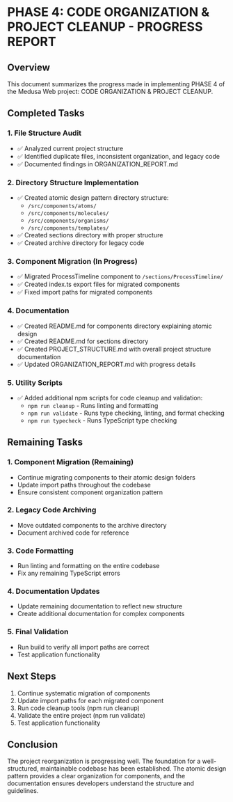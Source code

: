 # PHASE 4: CODE ORGANIZATION & PROJECT CLEANUP - PROGRESS REPORT

## Overview

This document summarizes the progress made in implementing PHASE 4 of the Medusa Web project: CODE ORGANIZATION & PROJECT CLEANUP.

## Completed Tasks

### 1. File Structure Audit
- ✅ Analyzed current project structure
- ✅ Identified duplicate files, inconsistent organization, and legacy code
- ✅ Documented findings in ORGANIZATION_REPORT.md

### 2. Directory Structure Implementation
- ✅ Created atomic design pattern directory structure:
  - `/src/components/atoms/`
  - `/src/components/molecules/`
  - `/src/components/organisms/`
  - `/src/components/templates/`
- ✅ Created sections directory with proper structure
- ✅ Created archive directory for legacy code

### 3. Component Migration (In Progress)
- ✅ Migrated ProcessTimeline component to `/sections/ProcessTimeline/`
- ✅ Created index.ts export files for migrated components
- ✅ Fixed import paths for migrated components

### 4. Documentation
- ✅ Created README.md for components directory explaining atomic design
- ✅ Created README.md for sections directory
- ✅ Created PROJECT_STRUCTURE.md with overall project structure documentation
- ✅ Updated ORGANIZATION_REPORT.md with progress details

### 5. Utility Scripts
- ✅ Added additional npm scripts for code cleanup and validation:
  - `npm run cleanup` - Runs linting and formatting
  - `npm run validate` - Runs type checking, linting, and format checking
  - `npm run typecheck` - Runs TypeScript type checking

## Remaining Tasks

### 1. Component Migration (Remaining)
- Continue migrating components to their atomic design folders
- Update import paths throughout the codebase
- Ensure consistent component organization pattern

### 2. Legacy Code Archiving
- Move outdated components to the archive directory
- Document archived code for reference

### 3. Code Formatting
- Run linting and formatting on the entire codebase
- Fix any remaining TypeScript errors

### 4. Documentation Updates
- Update remaining documentation to reflect new structure
- Create additional documentation for complex components

### 5. Final Validation
- Run build to verify all import paths are correct
- Test application functionality

## Next Steps
1. Continue systematic migration of components
2. Update import paths for each migrated component
3. Run code cleanup tools (npm run cleanup)
4. Validate the entire project (npm run validate)
5. Test application functionality

## Conclusion
The project reorganization is progressing well. The foundation for a well-structured, maintainable codebase has been established. The atomic design pattern provides a clear organization for components, and the documentation ensures developers understand the structure and guidelines.